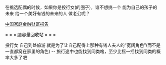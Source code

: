 
在挑选配偶的时候，如果你是投行女(的圈子)，谁不想挑一个 能为自己的孩子的未来 给一个美好有钱的未来的人 做老公呢？

[中国家庭金融财富报告](https://movie.douban.com/review/7887367/)

= = = 脑容量回收站 = = =

投行女 自己到处旅游 就是为了让自己配得上那种有钱人夫人的“宽阔角色”(而不是一直都窝在家里的角色) -- 旅行途中也能找到同类咯，至少比摇一摇找到同类的概率大多了吧

